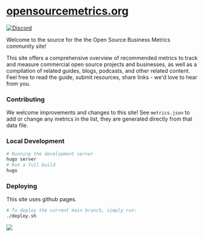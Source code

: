 # [opensourcemetrics.org](https://opensourcemetrics.org)

[![Discord](https://img.shields.io/discord/1073222583744483358?color=blue)](https://discord.gg/7HvFURHxAM)

Welcome to the source for the the Open Source Business Metrics community site!

This site offers a comprehensive overview of recommended metrics to track and measure commercial open source projects and businesses, as well as a compilation of related guides, blogs, podcasts, and other related content. Feel free to read the guide, submit resources, share links - we'd love to hear from you.

### Contributing

We welcome improvements and changes to this site! See `metrics.json` to add or change any metrics in the list, they are generated directly from that data file.

### Local Development

```bash
# Running the development server
hugo server
# Run a full build
hugo
```

### Deploying

This site uses github pages.

```bash
# To deploy the current main branch, simply run:
./deploy.sh
```

<img referrerpolicy="no-referrer-when-downgrade" src="https://static.scarf.sh/a.png?x-pxid=6fd84ee2-d82f-45ae-8304-4e67adf9716e" />
